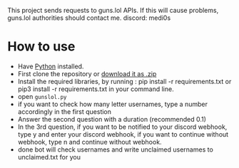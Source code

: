 This project sends requests to guns.lol APIs. If this will cause problems, guns.lol authorities should contact me. discord: medi0s

# How to use
- Have <a href="https://www.python.org/">Python</a> installed.
- First clone the repository or <a href="https://github.com/2xrd/guns.lol-username-checker/archive/refs/heads/main.zip">download it as .zip</a>
- Install the required libraries, by running : pip install -r requirements.txt or pip3 install -r requirements.txt in your command line.
- open `gunslol.py`
- if you want to check how many letter usernames, type a number accordingly in the first question
- Answer the second question with a duration (recommended 0.1)
- In the 3rd question, if you want to be notified to your discord webhook, type y and enter your discord webhook, if you want to continue without webhook, type n and continue without webhook.
- done bot will check usernames and write unclaimed usernames to unclaimed.txt for you


